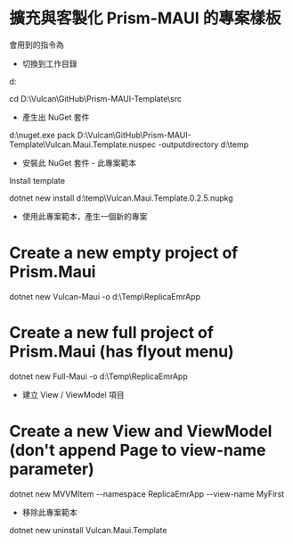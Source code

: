 # 擴充與客製化 Prism-MAUI 的專案樣板

會用到的指令為

* 切換到工作目錄

d:

cd D:\Vulcan\GitHub\Prism-MAUI-Template\src

* 產生出 NuGet 套件

d:\nuget.exe pack D:\Vulcan\GitHub\Prism-MAUI-Template\Vulcan.Maui.Template.nuspec -outputdirectory d:\temp

* 安裝此 NuGet 套件 - 此專案範本

Install template

dotnet new install d:\temp\Vulcan.Maui.Template.0.2.5.nupkg

* 使用此專案範本，產生一個新的專案

# Create a new empty project of Prism.Maui

dotnet new Vulcan-Maui -o d:\Temp\ReplicaEmrApp

# Create a new full project of Prism.Maui (has flyout menu)

dotnet new Full-Maui -o d:\Temp\ReplicaEmrApp

* 建立 View / ViewModel 項目

# Create a new View and ViewModel (don't append Page to view-name parameter)

dotnet new MVVMItem  --namespace ReplicaEmrApp --view-name MyFirst

* 移除此專案範本

dotnet new uninstall Vulcan.Maui.Template
